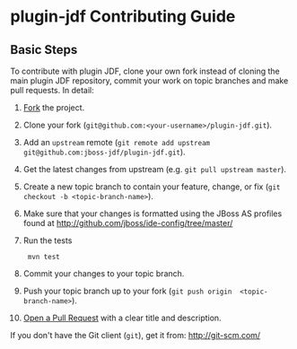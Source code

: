 plugin-jdf Contributing Guide
=============================

Basic Steps
-----------

To contribute with plugin JDF, clone your own fork instead of cloning the main plugin JDF repository, commit your work on topic branches and make pull requests. In detail:

1. [Fork](https://github.com/jboss-jdf/plugin-jdf/fork_select) the project.

2. Clone your fork (`git@github.com:<your-username>/plugin-jdf.git`).

3. Add an `upstream` remote (`git remote add upstream git@github.com:jboss-jdf/plugin-jdf.git`).

4. Get the latest changes from upstream (e.g. `git pull upstream master`).

5. Create a new topic branch to contain your feature, change, or fix (`git checkout -b <topic-branch-name>`).

6. Make sure that your changes is formatted using the JBoss AS profiles found at http://github.com/jboss/ide-config/tree/master/

7. Run the tests

        mvn test

8. Commit your changes to your topic branch.

9. Push your topic branch up to your fork (`git push origin  <topic-branch-name>`).

10. [Open a Pull Request](http://help.github.com/send-pull-requests/) with a clear title and description.

If you don't have the Git client (`git`), get it from: <http://git-scm.com/>


